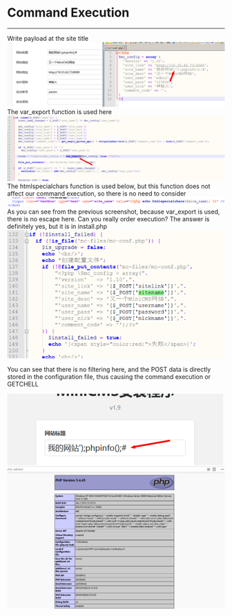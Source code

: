 # Command Execution
-----------------------
Write payload at the site title
![](https://github.com/AvaterXXX/MiniCms/blob/master/image/%E5%91%BD%E4%BB%A4%E6%89%A7%E8%A1%8C1.png)
The var_export function is used here
![](https://github.com/AvaterXXX/MiniCms/blob/master/image/%E5%91%BD%E4%BB%A4%E6%89%A7%E8%A1%8C2.png)
The htmlspecialchars function is used below, but this function does not affect our command execution, so there is no need to consider
![](https://github.com/AvaterXXX/MiniCms/blob/master/image/%E5%91%BD%E4%BB%A4%E6%89%A7%E8%A1%8C3.png)
As you can see from the previous screenshot, because var_export is used, there is no escape here. Can you really order execution?
The answer is definitely yes, but it is in install.php
![](https://github.com/AvaterXXX/MiniCms/blob/master/image/%E5%91%BD%E4%BB%A4%E6%89%A7%E8%A1%8C4.png)

You can see that there is no filtering here, and the POST data is directly stored in the configuration file, thus causing the command execution or GETCHELL

![](https://github.com/AvaterXXX/MiniCms/blob/master/image/%E5%91%BD%E4%BB%A4%E6%89%A7%E8%A1%8C5.png)
![](https://github.com/AvaterXXX/MiniCms/blob/master/image/%E5%91%BD%E4%BB%A4%E6%89%A7%E8%A1%8C6.png)
